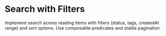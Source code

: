 # Search with Filters
Implement search across reading items with filters (status, tags, createdAt range) and sort options.
Use composable predicates and stable pagination.
